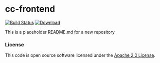 
# cc-frontend

[![Build Status](https://travis-ci.org/hmrc/cc-frontend.svg?branch=master)](https://travis-ci.org/hmrc/cc-frontend) [ ![Download](https://api.bintray.com/packages/hmrc/releases/cc-frontend/images/download.svg) ](https://bintray.com/hmrc/releases/cc-frontend/_latestVersion)

This is a placeholder README.md for a new repository

### License

This code is open source software licensed under the [Apache 2.0 License]("http://www.apache.org/licenses/LICENSE-2.0.html").
    